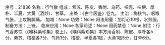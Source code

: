 序号：21836
名称：行气散
组成：紫苏、陈皮、香附、乌药、枳壳、桔梗、厚朴、半夏、大黄（酒炒）、甘草。
出处：《古今医鉴》卷九。
主治：梅核气。咽喉气胀，上攻胸膈痛。
加减：None
功效：None
用法用量：加灯心10根，水煎服。
制备方法：上锉。
临床应用：None
各家论述：None
用药禁忌：None
附注：行气香苏饮（《喉科紫珍集》卷上）。《喉科紫珍集》本方用香附、陈皮、厚朴各5分，紫苏、桔梗各7分，乌药3分，桔梗、半夏各1钱，大黄1钱5分，甘草6分。

